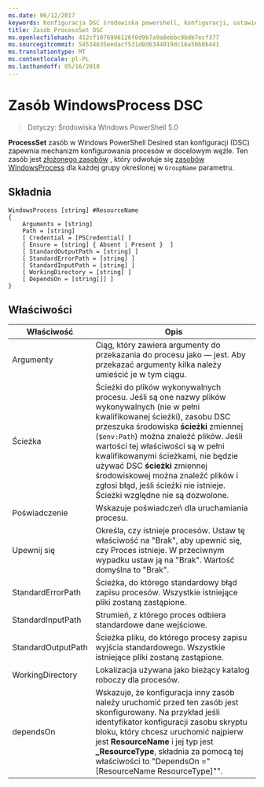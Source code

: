 ```yaml
---
ms.date: 06/12/2017
keywords: Konfiguracja DSC środowiska powershell, konfiguracji, ustawienia
title: Zasób ProcessSet DSC
ms.openlocfilehash: 412cf1076996126f0d9b7a9a8ebbc9bdb7ecf377
ms.sourcegitcommit: 54534635eedacf531d8d6344019dc16a50b8b441
ms.translationtype: MT
ms.contentlocale: pl-PL
ms.lasthandoff: 05/16/2018
---
```

# <a name="dsc-windowsprocess-resource"></a>Zasób WindowsProcess DSC

> Dotyczy: Środowiska Windows PowerShell 5.0

**ProcessSet** zasób w Windows PowerShell Desired stan konfiguracji (DSC) zapewnia mechanizm konfigurowania procesów w docelowym węźle. Ten zasób jest [złożonego zasobów](authoringResourceComposite.md) , który odwołuje się [zasobów WindowsProcess](windowsProcessResource.md) dla każdej grupy określonej w `GroupName` parametru.

## <a name="syntax"></a>Składnia

```
WindowsProcess [string] #ResourceName
{
    Arguments = [string]
    Path = [string]
    [ Credential = [PSCredential] ]
    [ Ensure = [string] { Absent | Present }  ]
    [ StandardOutputPath = [string] ]
    [ StandardErrorPath = [string] ]
    [ StandardInputPath = [string] ]
    [ WorkingDirectory = [string] ]
    [ DependsOn = [string[]] ]
}
```

## <a name="properties"></a>Właściwości
|  Właściwość  |  Opis   |
|---|---|
| Argumenty| Ciąg, który zawiera argumenty do przekazania do procesu jako — jest. Aby przekazać argumenty kilka należy umieścić je w tym ciągu.|
| Ścieżka| Ścieżki do plików wykonywalnych procesu. Jeśli są one nazwy plików wykonywalnych (nie w pełni kwalifikowanej ścieżki), zasobu DSC przeszuka środowiska **ścieżki** zmiennej (`$env:Path`) można znaleźć plików. Jeśli wartości tej właściwości są w pełni kwalifikowanymi ścieżkami, nie będzie używać DSC **ścieżki** zmiennej środowiskowej można znaleźć plików i zgłosi błąd, jeśli ścieżki nie istnieje. Ścieżki względne nie są dozwolone.|
| Poświadczenie| Wskazuje poświadczeń dla uruchamiania procesu.|
| Upewnij się| Określa, czy istnieje procesów. Ustaw tę właściwość na "Brak", aby upewnić się, czy Proces istnieje. W przeciwnym wypadku ustaw ją na "Brak". Wartość domyślna to "Brak".|
| StandardErrorPath| Ścieżka, do którego standardowy błąd zapisu procesów. Wszystkie istniejące pliki zostaną zastąpione.|
| StandardInputPath| Strumień, z którego proces odbiera standardowe dane wejściowe.|
| StandardOutputPath| Ścieżka pliku, do którego procesy zapisu wyjścia standardowego. Wszystkie istniejące pliki zostaną zastąpione.|
| WorkingDirectory| Lokalizacja używana jako bieżący katalog roboczy dla procesów.|
| dependsOn | Wskazuje, że konfiguracja inny zasób należy uruchomić przed ten zasób jest skonfigurowany. Na przykład jeśli identyfikator konfiguracji zasobu skryptu bloku, który chcesz uruchomić najpierw jest **ResourceName** i jej typ jest **_ResourceType**, składnia za pomocą tej właściwości to "DependsOn ="[ResourceName ResourceType]"".|